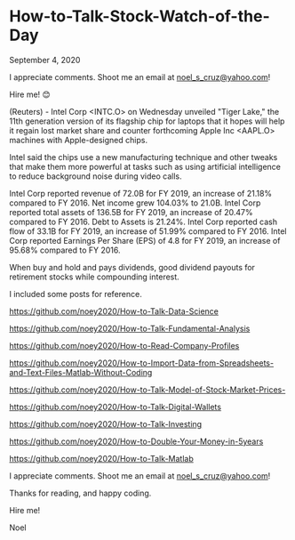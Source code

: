 # How-to-Talk-Stock-Watch-of-the-Day

September 4, 2020

I appreciate comments. Shoot me an email at noel_s_cruz@yahoo.com!

Hire me! 😊

(Reuters) - Intel Corp <INTC.O> on Wednesday unveiled "Tiger Lake," the 11th
generation version of its flagship chip for laptops that it hopes will help it 
regain lost market share and counter forthcoming Apple Inc <AAPL.O> machines with
Apple-designed chips.

Intel said the chips use a new manufacturing technique and other tweaks that make
them more powerful at tasks such as using artificial intelligence to reduce
background noise during video calls.

Intel Corp reported revenue of 72.0B for FY 2019, an increase of 21.18% compared to 
FY 2016. Net income grew 104.03% to 21.0B. Intel Corp reported total assets of 136.5B
for FY 2019, an increase of 20.47% compared to FY 2016. Debt to Assets is 21.24%.
Intel Corp reported cash flow of 33.1B for FY 2019, an increase of 51.99% compared to
FY 2016. Intel Corp reported Earnings Per Share (EPS) of 4.8 for FY 2019, an increase
of 95.68% compared to FY 2016.

When buy and hold and pays dividends, good dividend payouts for retirement stocks 
while compounding interest.

I included some posts for reference.

https://github.com/noey2020/How-to-Talk-Data-Science

https://github.com/noey2020/How-to-Talk-Fundamental-Analysis

https://github.com/noey2020/How-to-Read-Company-Profiles

https://github.com/noey2020/How-to-Import-Data-from-Spreadsheets-and-Text-Files-Matlab-Without-Coding

https://github.com/noey2020/How-to-Talk-Model-of-Stock-Market-Prices-

https://github.com/noey2020/How-to-Talk-Digital-Wallets

https://github.com/noey2020/How-to-Talk-Investing

https://github.com/noey2020/How-to-Double-Your-Money-in-5years

https://github.com/noey2020/How-to-Talk-Matlab

I appreciate comments. Shoot me an email at noel_s_cruz@yahoo.com!

Thanks for reading, and happy coding.

Hire me!

Noel

